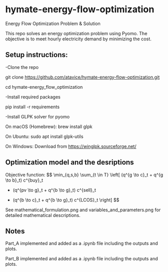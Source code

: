 # hymate-energy-flow-optimization
Energy Flow Optimization Problem &amp; Solution

This repo solves an energy optimization problem using Pyomo. The objective is to meet hourly electricity demand by minimizing the cost.


## Setup instructions:
-Clone the repo

  git clone https://github.com/atavice/hymate-energy-flow-optimization.git
  
  cd hymate-energy_flow_optimization

-Install required packages

  pip install -r requirements

-Install GLPK solver for pyomo

  On macOS (Homebrew): brew install glpk
  
  On Ubuntu: sudo apt install glpk-utils
  
  On Windows: Download from https://winglpk.sourceforge.net/



## Optimization model and the desriptions

Objective function:
$$
\min_{q,s,b} \sum_{t \in T} \left[
   (q^{g \to c}_t + q^{g \to b}_t) c^{buy}_t
 - (q^{pv \to g}_t + q^{b \to g}_t) c^{sell}_t
 + (q^{b \to c}_t + q^{b \to g}_t) c^{LCOS}_t
\right]
$$

See mathematical_formulation.png and variables_and_parameters.png for detailed mathematical descriptions.


## Notes
Part_A implemented and added as a .ipynb file including the outputs and plots.

Part_B implemented and added as a .ipynb file including the outputs and plots.
